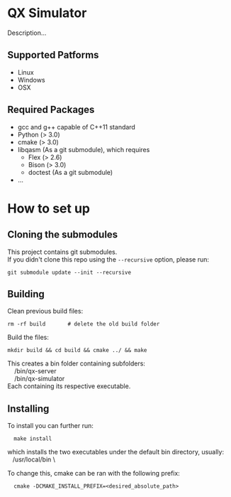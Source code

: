 # QX Simulator #

Description...

## Supported Patforms

* Linux
* Windows
* OSX

## Required Packages

* gcc and g++ capable of C++11 standard
* Python (> 3.0)
* cmake (> 3.0) <!-- I didn't confirm but it worked with 3.0 -->
* libqasm (As a git submodule), which requires
    * Flex (> 2.6)
    * Bison (> 3.0)
    * doctest (As a git submodule)
* ...


# How to set up
<!---
N.B. the instructions below will compile the C++ files the first time you try to install OpenQL package. If you are updating an existing installation you should first clean and recompile the C++ files using the following command. 
--->
## Cloning the submodules
This project contains git submodules. \
If you didn't clone this repo using the `--recursive` option, please run: 
```
git submodule update --init --recursive
```

## Building
Clean previous build files:
```
rm -rf build       # delete the old build folder
```

<!-- ## Linux, Windows & OSX -->
Build the files:
```
mkdir build && cd build && cmake ../ && make
```
This creates a bin folder containing subfolders:\
&nbsp;&nbsp;&nbsp; /bin/qx-server\
&nbsp;&nbsp;&nbsp; /bin/qx-simulator\
Each containing its respective executable.

## Installing

To install you can further run:
```
  make install 
```

which installs the two executables under the default bin directory, usually:\
&nbsp;&nbsp;&nbsp;/usr/local/bin \

To change this, cmake can be ran with the following prefix:
```
  cmake -DCMAKE_INSTALL_PREFIX=<desired_absolute_path>
```





<!-- 
# Changelog

Please read [CHANGELOG.md](CHANGELOG.md) for more details. -->


<!-- # Contributing

Please read [CONTRIBUTING.md](CONTRIBUTING.md) for more details.
Typically you will be need to perform the following steps to contribute:

1. `Fork` this repository
1. Create a `branch`
1. `Commit` your changes
1. `Push` your `commits` to the `branch`
1. Submit a `pull request`

You can find more information about Pull Requests [here](https://help.github.com/categories/collaborating-on-projects-using-pull-requests/) -->

<!-- # Contributors
Please see [CONTRIBUTORS.md](CONTRIBUTORS.md). -->
